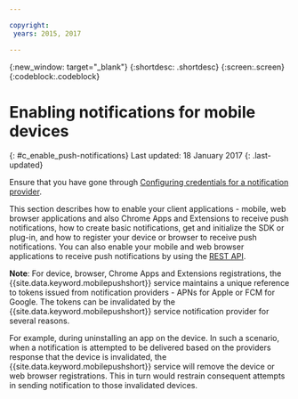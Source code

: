 ```yaml
---

copyright:
 years: 2015, 2017

---
```


{:new_window: target="_blank"}
{:shortdesc: .shortdesc}
{:screen:.screen}
{:codeblock:.codeblock}

# Enabling notifications for mobile devices
{: #c_enable_push-notifications}
Last updated: 18 January 2017
{: .last-updated}

Ensure that you have gone through [Configuring credentials for a notification provider](t__main_push_config_provider.html).

This section describes how to enable your client applications - mobile, web browser applications and also Chrome Apps and Extensions to receive push notifications, how to create basic notifications, get and initialize the SDK or plug-in, and how to register your device or browser to receive push notifications. You can also enable your mobile and web browser applications to receive push notifications by using the [REST API](t_restapi.html).

**Note**: For device, browser, Chrome Apps and Extensions registrations, the {{site.data.keyword.mobilepushshort}} service maintains a unique reference to tokens issued from notification providers -
APNs for Apple or FCM for Google. The tokens can be invalidated by the {{site.data.keyword.mobilepushshort}} service notification provider for several reasons. 

For example, during uninstalling an app on the device. In such a scenario, when a notification is attempted to be delivered based on the providers response that the device is invalidated, the {{site.data.keyword.mobilepushshort}} service will remove the device or web browser registrations. This in turn would restrain consequent attempts in sending notification to those invalidated devices.
